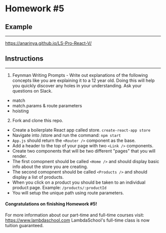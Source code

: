# Homework #5

## Example
---
https://anarinya.github.io/LS-Pro-React-V/

## Instructions
---
1. Feynman Writing Prompts - Write out explanations of the following concepts like you are explaining it to a 12 year old.  Doing this will help you quickly discover any holes in your understanding.  Ask your questions on Slack.

  * match
  * match.params & route parameters
  * hoisting


2. Fork and clone this repo.

  * Create a boilerplate React app called store. `create-react-app store`
  * Navigate into /store and run the command: `npm start`
  * `App.js` should return the `<Router />` component as the base.
  * Add a header to the top of your page with two `<Link />` components.
  * Create two components that will be two different "pages" that you will render.
  * The first comopnent should be called `<Home />` and should display basic info about the store you are creating.
  * The second comopnent should be called `<Products />` and should display a list of products.
  * When you click on a product you should be taken to an individual product page. Example: `/products/:productId`
  * You will setup the unique path using route parameters.



#### Congratulations on finishing Homework #5!

For more information about our part-time and full-time courses visit: https://www.lambdaschool.com
LambdaSchool's full-time class is now tuition guaranteed.  
